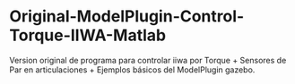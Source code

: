 # Original-ModelPlugin-Control-Torque-IIWA-Matlab
Version original de programa para controlar iiwa por Torque + Sensores de Par en articulaciones + Ejemplos básicos del ModelPlugin gazebo. 
